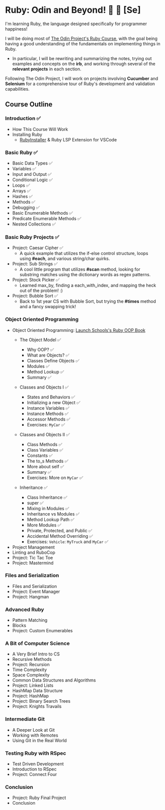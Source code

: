 # Ruby: Odin and Beyond! 💎 🥒 \[**Se**\]
I'm learning Ruby, the language designed specifically for programmer happiness! 

I will be doing most of [The Odin Project's Ruby Course](https://www.theodinproject.com/paths/full-stack-ruby-on-rails/courses/ruby), with the goal being having a good understanding of the fundamentals on implementing things in Ruby. 
- In particular, I will be rewriting and summarizing the notes, trying out examples and concepts on the **irb**, and working through several of the **relevant projects** in each section.

Following The Odin Project, I will work on projects involving **Cucumber** and **Selenium** for a comprehensive tour of Ruby's development and validation capabilities.

## Course Outline
### Introduction ✅
- How This Course Will Work 
- Installing Ruby
  - [RubyInstaller](https://rubyinstaller.org/) & Ruby LSP Extension for VSCode   

### Basic Ruby ✅
- Basic Data Types ✅
- Variables ✅
- Input and Output ✅
- Conditional Logic ✅
- Loops ✅
- Arrays ✅
- Hashes ✅
- Methods ✅
- Debugging ✅
- Basic Enumerable Methods ✅
- Predicate Enumerable Methods ✅
- Nested Collections ✅

### Basic Ruby Projects ✅
- Project: Caesar Cipher ✅
  - A quick example that utilizes the if-else control structure, loops using **#each**, and various string/char quirks.
- Project: Sub Strings ✅
  - A cool little program that utilizes **#scan** method, looking for substring matches using the dictionary words as regex patterns.
- Project: Stock Picker ✅
  - Learned max_by, finding a each_with_index, and mapping the heck out of the problem! :)
- Project: Bubble Sort ✅
  - Back to 1st year CS with Bubble Sort, but trying the **#times** method and a fancy swapping trick!

### Object Oriented Programming 
- Object Oriented Programming: [Launch Schools's Ruby OOP Book](https://launchschool.com/books/oo_ruby/read/introduction)
  - The Object Model ✅
    - Why OOP? ✅
    - What are Objects? ✅
    - Classes Define Objects ✅
    - Modules ✅
    - Method Lookup ✅
    - Summary ✅
  - Classes and Objects I ✅
    - States and Behaviors ✅
    - Initializing a new Object ✅
    - Instance Variables ✅
    - Instance Methods ✅
    - Accessor Methods ✅
    - Exercises: `MyCar` ✅
  - Classes and Objects II ✅
    - Class Methods ✅
    - Class Variables ✅
    - Constants  ✅
    - The to_s Methods ✅
    - More about self ✅
    - Summary  ✅
    - Exercises: More on `MyCar` ✅

  - Inheritance ✅
    - Class Inheritance ✅
    - super ✅
    - Mixing in Modules ✅
    - Inheritance vs Modules ✅
    - Method Lookup Path ✅
    - More Modules ✅
    - Private, Protected, and Public ✅
    - Accidental Method Overriding ✅
    - Exercises: `Vehicle`: `MyTruck` and `MyCar` ✅
- Project Management
- Linting and RuboCop
- Project: Tic Tac Toe
- Project: Mastermind

### Files and Serialization
- Files and Serialization
- Project: Event Manager
- Project: Hangman

### Advanced Ruby
- Pattern Matching
- Blocks
- Project: Custom Enumerables

### A Bit of Computer Science
- A Very Brief Intro to CS
- Recursive Methods
- Project: Recursion
- Time Complexity
- Space Complexity
- Common Data Structures and Algorithms
- Project: Linked Lists
- HashMap Data Structure
- Project: HashMap
- Project: Binary Search Trees
- Project: Knights Travails

### Intermediate Git
- A Deeper Look at Git
- Working with Remotes
- Using Git in the Real World

### Testing Ruby with RSpec
- Test Driven Development
- Introduction to RSpec
- Project: Connect Four

### Conclusion
- Project: Ruby Final Project
- Conclusion
